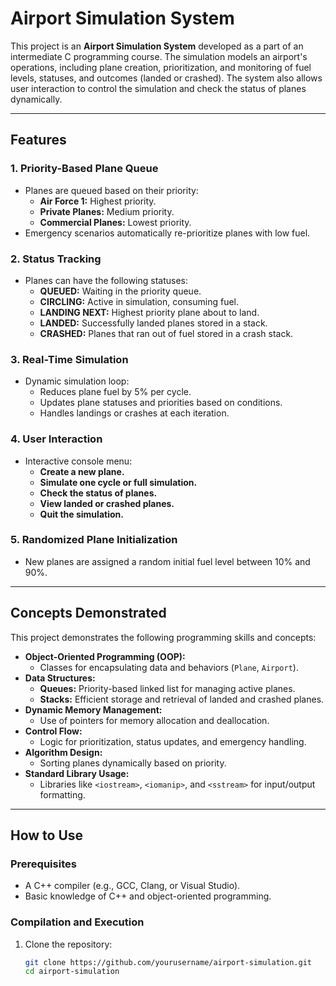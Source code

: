# Airport Simulation System

This project is an **Airport Simulation System** developed as a part of an intermediate C programming course. The simulation models an airport's operations, including plane creation, prioritization, and monitoring of fuel levels, statuses, and outcomes (landed or crashed). The system also allows user interaction to control the simulation and check the status of planes dynamically.

---

## Features

### 1. Priority-Based Plane Queue
- Planes are queued based on their priority:
  - **Air Force 1:** Highest priority.
  - **Private Planes:** Medium priority.
  - **Commercial Planes:** Lowest priority.
- Emergency scenarios automatically re-prioritize planes with low fuel.

### 2. Status Tracking
- Planes can have the following statuses:
  - **QUEUED:** Waiting in the priority queue.
  - **CIRCLING:** Active in simulation, consuming fuel.
  - **LANDING NEXT:** Highest priority plane about to land.
  - **LANDED:** Successfully landed planes stored in a stack.
  - **CRASHED:** Planes that ran out of fuel stored in a crash stack.

### 3. Real-Time Simulation
- Dynamic simulation loop:
  - Reduces plane fuel by 5% per cycle.
  - Updates plane statuses and priorities based on conditions.
  - Handles landings or crashes at each iteration.

### 4. User Interaction
- Interactive console menu:
  - **Create a new plane.**
  - **Simulate one cycle or full simulation.**
  - **Check the status of planes.**
  - **View landed or crashed planes.**
  - **Quit the simulation.**

### 5. Randomized Plane Initialization
- New planes are assigned a random initial fuel level between 10% and 90%.

---

## Concepts Demonstrated

This project demonstrates the following programming skills and concepts:

- **Object-Oriented Programming (OOP):** 
  - Classes for encapsulating data and behaviors (`Plane`, `Airport`).
- **Data Structures:**
  - **Queues:** Priority-based linked list for managing active planes.
  - **Stacks:** Efficient storage and retrieval of landed and crashed planes.
- **Dynamic Memory Management:** 
  - Use of pointers for memory allocation and deallocation.
- **Control Flow:**
  - Logic for prioritization, status updates, and emergency handling.
- **Algorithm Design:** 
  - Sorting planes dynamically based on priority.
- **Standard Library Usage:** 
  - Libraries like `<iostream>`, `<iomanip>`, and `<sstream>` for input/output formatting.

---

## How to Use

### Prerequisites
- A C++ compiler (e.g., GCC, Clang, or Visual Studio).
- Basic knowledge of C++ and object-oriented programming.

### Compilation and Execution
1. Clone the repository:
   ```bash
   git clone https://github.com/yourusername/airport-simulation.git
   cd airport-simulation
